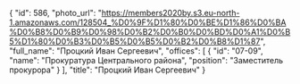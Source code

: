 {
    "id": 586,
    "photo_url": "https://members2020by.s3.eu-north-1.amazonaws.com/128504_%D0%9F%D1%80%D0%BE%D1%86%D0%BA%D0%B8%D0%B9%D0%98%D0%B2%D0%B0%D0%BD%D0%A1%D0%B5%D1%80%D0%B3%D0%B5%D0%B5%D0%B2%D0%B8%D1%87",
    "full_name": "Процкий Иван Сергеевич",
    "offices": [
        {
            "id": "07-09",
            "name": "Прокуратура Центрального района",
            "position": "Заместитель прокурора"
        }
    ],
    "title": "Процкий Иван Сергеевич"
}